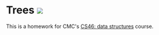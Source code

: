 # Trees ![](https://api.travis-ci.com/abarker21/trees.svg?branch=master)

This is a homework for CMC's [CS46: data structures](https://github.com/abarker21/cmc-csci046) course.

